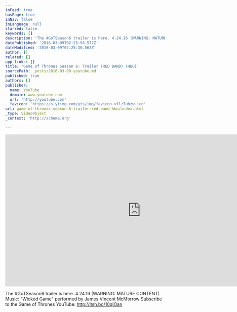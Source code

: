 ```yaml
---
inFeed: true
hasPage: true
inNav: false
inLanguage: null
starred: false
keywords: []
description: 'The #GoTSeason6 trailer is here. 4.24.16 (WARNING: MATURE CONTENT) Music: “Wicked Game” performed by James Vincent McMorrow Subscribe to the Game of Thrones YouTube: http://itsh.bo/10qIOan'
datePublished: '2016-03-09T02:25:56.577Z'
dateModified: '2016-03-09T02:25:30.563Z'
author: []
related: []
app_links: []
title: 'Game of Thrones Season 6: Trailer (RED BAND) (HBO)'
sourcePath: _posts/2016-03-08-youtube.md
published: true
authors: []
publisher:
  name: YouTube
  domain: www.youtube.com
  url: 'http://youtube.com'
  favicon: 'https://s.ytimg.com/yts/img/favicon-vflz7uhzw.ico'
url: game-of-thrones-season-6-trailer-red-band-hbo/index.html
_type: VideoObject
_context: 'http://schema.org'

---
```

<iframe src="https://cdn.embedly.com/widgets/media.html?url=https%3A%2F%2Fwww.youtube.com%2Fwatch%3Fv%3DCuH3tJPiP-U%26feature%3Dyoutu.be&amp;src=http%3A%2F%2Fwww.youtube.com%2Fembed%2FCuH3tJPiP-U&amp;type=text%2Fhtml&amp;key=b7d04c9b404c499eba89ee7072e1c4f7&amp;schema=youtube" width="854" height="480" scrolling="no" frameborder="0" allowfullscreen="allowfullscreen" style=""></iframe>

The \#GoTSeason6 trailer is here. 4.24.16 (WARNING: MATURE CONTENT) Music: "Wicked Game" performed by James Vincent McMorrow Subscribe to the Game of Thrones YouTube: http://itsh.bo/10qIOan